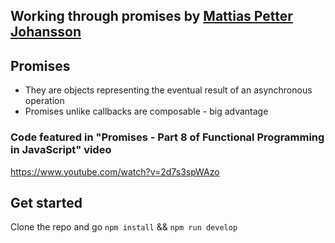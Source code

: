 ## Working through promises by [Mattias Petter Johansson](https://github.com/mpj/fpjs8)

## Promises
- They are objects representing the eventual result of an asynchronous operation
- Promises unlike callbacks are composable - big advantage 

### Code featured in "Promises - Part 8 of Functional Programming in JavaScript" video
https://www.youtube.com/watch?v=2d7s3spWAzo

## Get started
Clone the repo and go ```npm install``` && ```npm run develop```